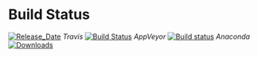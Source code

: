 # Build Status 

[![Release_Date](https://anaconda.org/pyiron/pyiron_lammps/badges/latest_release_date.svg)](https://anaconda.org/pyiron/pyiron_lammps)
_Travis_
[![Build Status](https://travis-ci.org/pyiron/pyiron_lammps.svg?branch=master)](https://travis-ci.org/pyiron/pyiron_lammps)
_AppVeyor_
[![Build status](https://ci.appveyor.com/api/projects/status/i9fr57air5iu4ldx/branch/master?svg=true)](https://ci.appveyor.com/project/jan-janssen/pyiron-lammps/branch/master)
_Anaconda_
[![Downloads](https://anaconda.org/pyiron/pyiron_lammps/badges/downloads.svg)](https://anaconda.org/pyiron/pyiron_lammps)
